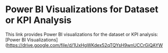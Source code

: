 # Power BI Visualizations for Dataset or KPI Analysis

This link provides Power BI visualizations for the dataset or KPI analysis: [Power BI Visualizations](https://drive.google.com/file/d/1UxHgWKdex52qTQYsH9wnUCCrGiQAYW

